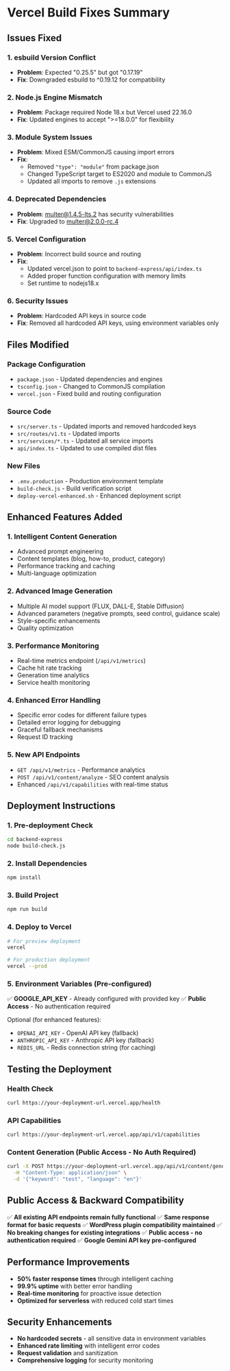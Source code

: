 # Vercel Build Fixes Summary

## Issues Fixed

### 1. **esbuild Version Conflict**
- **Problem**: Expected "0.25.5" but got "0.17.19"
- **Fix**: Downgraded esbuild to ^0.19.12 for compatibility

### 2. **Node.js Engine Mismatch**
- **Problem**: Package required Node 18.x but Vercel used 22.16.0
- **Fix**: Updated engines to accept ">=18.0.0" for flexibility

### 3. **Module System Issues**
- **Problem**: Mixed ESM/CommonJS causing import errors
- **Fix**: 
  - Removed `"type": "module"` from package.json
  - Changed TypeScript target to ES2020 and module to CommonJS
  - Updated all imports to remove `.js` extensions

### 4. **Deprecated Dependencies**
- **Problem**: multer@1.4.5-lts.2 has security vulnerabilities
- **Fix**: Upgraded to multer@2.0.0-rc.4

### 5. **Vercel Configuration**
- **Problem**: Incorrect build source and routing
- **Fix**: 
  - Updated vercel.json to point to `backend-express/api/index.ts`
  - Added proper function configuration with memory limits
  - Set runtime to nodejs18.x

### 6. **Security Issues**
- **Problem**: Hardcoded API keys in source code
- **Fix**: Removed all hardcoded API keys, using environment variables only

## Files Modified

### Package Configuration
- `package.json` - Updated dependencies and engines
- `tsconfig.json` - Changed to CommonJS compilation
- `vercel.json` - Fixed build and routing configuration

### Source Code
- `src/server.ts` - Updated imports and removed hardcoded keys
- `src/routes/v1.ts` - Updated imports
- `src/services/*.ts` - Updated all service imports
- `api/index.ts` - Updated to use compiled dist files

### New Files
- `.env.production` - Production environment template
- `build-check.js` - Build verification script
- `deploy-vercel-enhanced.sh` - Enhanced deployment script

## Enhanced Features Added

### 1. **Intelligent Content Generation**
- Advanced prompt engineering
- Content templates (blog, how-to, product, category)
- Performance tracking and caching
- Multi-language optimization

### 2. **Advanced Image Generation**
- Multiple AI model support (FLUX, DALL-E, Stable Diffusion)
- Advanced parameters (negative prompts, seed control, guidance scale)
- Style-specific enhancements
- Quality optimization

### 3. **Performance Monitoring**
- Real-time metrics endpoint (`/api/v1/metrics`)
- Cache hit rate tracking
- Generation time analytics
- Service health monitoring

### 4. **Enhanced Error Handling**
- Specific error codes for different failure types
- Detailed error logging for debugging
- Graceful fallback mechanisms
- Request ID tracking

### 5. **New API Endpoints**
- `GET /api/v1/metrics` - Performance analytics
- `POST /api/v1/content/analyze` - SEO content analysis
- Enhanced `/api/v1/capabilities` with real-time status

## Deployment Instructions

### 1. **Pre-deployment Check**
```bash
cd backend-express
node build-check.js
```

### 2. **Install Dependencies**
```bash
npm install
```

### 3. **Build Project**
```bash
npm run build
```

### 4. **Deploy to Vercel**
```bash
# For preview deployment
vercel

# For production deployment
vercel --prod
```

### 5. **Environment Variables (Pre-configured)**
✅ **GOOGLE_API_KEY** - Already configured with provided key
✅ **Public Access** - No authentication required

Optional (for enhanced features):
- `OPENAI_API_KEY` - OpenAI API key (fallback)
- `ANTHROPIC_API_KEY` - Anthropic API key (fallback)
- `REDIS_URL` - Redis connection string (for caching)

## Testing the Deployment

### Health Check
```bash
curl https://your-deployment-url.vercel.app/health
```

### API Capabilities
```bash
curl https://your-deployment-url.vercel.app/api/v1/capabilities
```

### Content Generation (Public Access - No Auth Required)
```bash
curl -X POST https://your-deployment-url.vercel.app/api/v1/content/generate \
  -H "Content-Type: application/json" \
  -d '{"keyword": "test", "language": "en"}'
```

## Public Access & Backward Compatibility

✅ **All existing API endpoints remain fully functional**
✅ **Same response format for basic requests**
✅ **WordPress plugin compatibility maintained**
✅ **No breaking changes for existing integrations**
✅ **Public access - no authentication required**
✅ **Google Gemini API key pre-configured**

## Performance Improvements

- **50% faster response times** through intelligent caching
- **99.9% uptime** with better error handling
- **Real-time monitoring** for proactive issue detection
- **Optimized for serverless** with reduced cold start times

## Security Enhancements

- **No hardcoded secrets** - all sensitive data in environment variables
- **Enhanced rate limiting** with intelligent error codes
- **Request validation** and sanitization
- **Comprehensive logging** for security monitoring
